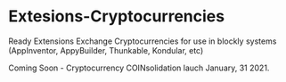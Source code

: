 # Extesions-Cryptocurrencies
Ready Extensions Exchange Cryptocurrencies for use in blockly systems (AppInventor, AppyBuilder, Thunkable, Kondular, etc)

Coming Soon - Cryptocurrency COINsolidation lauch January, 31 2021.
